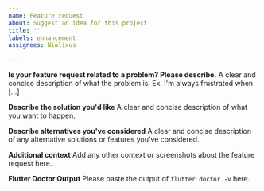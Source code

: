 ```yaml
---
name: Feature request
about: Suggest an idea for this project
title: ''
labels: enhancement
assignees: Nialixus

---
```


**Is your feature request related to a problem? Please describe.**
A clear and concise description of what the problem is. Ex. I'm always frustrated when [...]

**Describe the solution you'd like**
A clear and concise description of what you want to happen.

**Describe alternatives you've considered**
A clear and concise description of any alternative solutions or features you've considered.

**Additional context**
Add any other context or screenshots about the feature request here.

**Flutter Doctor Output**
Please paste the output of `flutter doctor -v` here.
